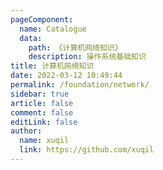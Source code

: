 ```yaml
---
pageComponent: 
  name: Catalogue
  data: 
    path: 《计算机网络知识》
    description: 操作系统基础知识
title: 计算机网络知识
date: 2022-03-12 10:49:44
permalink: /foundation/network/
sidebar: true
article: false
comment: false
editLink: false
author: 
  name: xuqil
  link: https://github.com/xuqil
---
```

